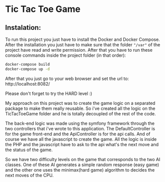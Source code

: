 # Tic Tac Toe Game

## Instalation:

To run this project you just have to install the Docker and Docker Compose. After the installation you just have to make sure that
the folder `"/var"` of the project have read and write permission. After that you have to run these console commands inside
the project folder (in that order):

```bash
docker-compose build
docker-compose up -d
```

After that you just go to your web browser and set the url to:
http://localhost:8082/

Please don't forget to try the HARD level :)



My approach on this project was to create the game logic on a separated package to make them really reusable.
So i've created all the logic on the TicTacToeGame folder and he is totally decoupled of the rest of the code.

The back-end logic was made using the symfony framework through the two controllers that i've wrote to this application.
The DefaultController is for the game front-end and the ApiController is for the api calls. And of course we have all the
javascript to create the game. All the logic is inside the PHP and the javascript have to ask to the
api what's the next move and the status of the game.

So we have two difficulty levels on the game that corresponds to the two AI classes. One of these AI generates a simple
random response (easy game) and the other one uses the minimax(hard game) algorithm to decides the next moves of the CPU.